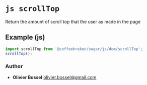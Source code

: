 


<!-- @namespace    sugar.js.dom -->
<!-- @name    scrollTop -->

# ```js scrollTop ```


Return the amount of scroll top that the user as made in the page



## Example (js)

```js
import scrollTop from '@coffeekraken/sugar/js/dom/scrollTop';
scrollTop();
```


### Author
- **Olivier Bossel** <a href="mailto:olivier.bossel@gmail.com">olivier.bossel@gmail.com</a> 



